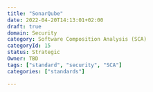 ```yaml
---
title: "SonarQube"
date: 2022-04-20T14:13:01+02:00
draft: true
domain: Security
category: Software Composition Analysis (SCA)
categoryId: 15
status: Strategic
Owner: TBD
tags: ["standard", "security", "SCA"]
categories: ["standards"]

---
```


